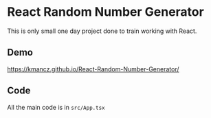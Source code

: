 # React Random Number Generator

This is only small one day project done to train working with React.

## Demo

https://kmancz.github.io/React-Random-Number-Generator/

## Code

All the main code is in `src/App.tsx`
